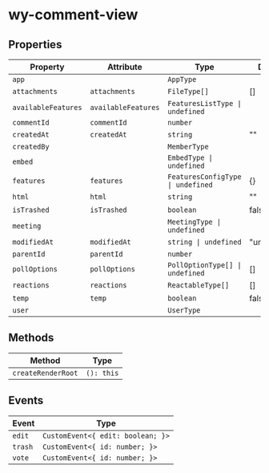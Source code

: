 # wy-comment-view

## Properties

| Property            | Attribute           | Type                              | Default     |
|---------------------|---------------------|-----------------------------------|-------------|
| `app`               |                     | `AppType`                         |             |
| `attachments`       | `attachments`       | `FileType[]`                      | []          |
| `availableFeatures` | `availableFeatures` | `FeaturesListType \| undefined`   |             |
| `commentId`         | `commentId`         | `number`                          |             |
| `createdAt`         | `createdAt`         | `string`                          | ""          |
| `createdBy`         |                     | `MemberType`                      |             |
| `embed`             |                     | `EmbedType \| undefined`          |             |
| `features`          | `features`          | `FeaturesConfigType \| undefined` | {}          |
| `html`              | `html`              | `string`                          | ""          |
| `isTrashed`         | `isTrashed`         | `boolean`                         | false       |
| `meeting`           |                     | `MeetingType \| undefined`        |             |
| `modifiedAt`        | `modifiedAt`        | `string \| undefined`             | "undefined" |
| `parentId`          | `parentId`          | `number`                          |             |
| `pollOptions`       | `pollOptions`       | `PollOptionType[] \| undefined`   | []          |
| `reactions`         | `reactions`         | `ReactableType[]`                 | []          |
| `temp`              | `temp`              | `boolean`                         | false       |
| `user`              |                     | `UserType`                        |             |

## Methods

| Method             | Type       |
|--------------------|------------|
| `createRenderRoot` | `(): this` |

## Events

| Event   | Type                              |
|---------|-----------------------------------|
| `edit`  | `CustomEvent<{ edit: boolean; }>` |
| `trash` | `CustomEvent<{ id: number; }>`    |
| `vote`  | `CustomEvent<{ id: number; }>`    |
